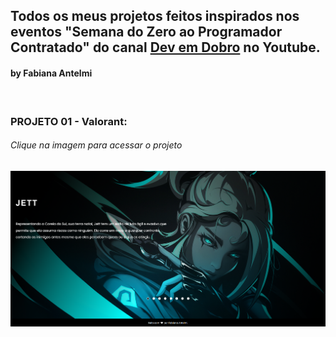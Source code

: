 ## Todos os meus projetos feitos inspirados nos eventos "Semana do Zero ao Programador Contratado" do canal [Dev em Dobro](https://www.youtube.com/@DevemDobro) no Youtube.
#### by Fabiana Antelmi
<br>

### PROJETO 01 - Valorant:
###### Clique na imagem para acessar o projeto

<a href="https://fantelmi.github.io/projetos-szpc/projeto-01/index.html" target="_blank"><img src="./projeto-01/src/images/projeto01-readme.png"></a>
